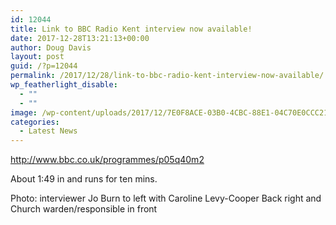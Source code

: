 ```yaml
---
id: 12044
title: Link to BBC Radio Kent interview now available!
date: 2017-12-28T13:21:13+00:00
author: Doug Davis
layout: post
guid: /?p=12044
permalink: /2017/12/28/link-to-bbc-radio-kent-interview-now-available/
wp_featherlight_disable:
  - ""
  - ""
image: /wp-content/uploads/2017/12/7E0F8ACE-03B0-4CBC-88E1-04C70E0CCC21-e1514307755819.jpeg
categories:
  - Latest News
---
```

<http://www.bbc.co.uk/programmes/p05q40m2>

About 1:49 in and runs for ten mins.

Photo: interviewer Jo Burn to left with Caroline Levy-Cooper Back right and Church warden/responsible in front

